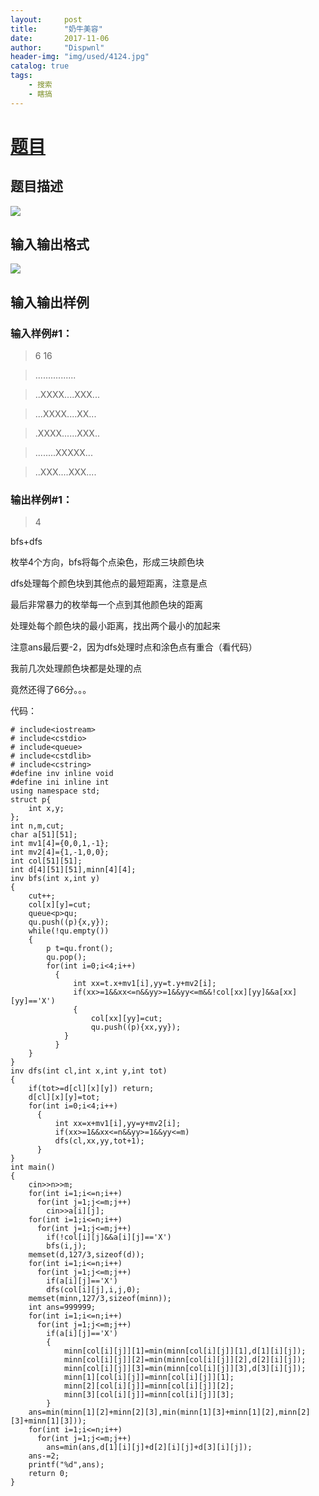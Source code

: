 ```yaml
---
layout:     post
title:      "奶牛美容"
date:       2017-11-06
author:     "Dispwnl"
header-img: "img/used/4124.jpg"
catalog: true
tags:
    - 搜索
    - 瞎搞
---
```

# [题目](https://www.luogu.org/problemnew/show/P2124)
## 题目描述
![](https://cdn.luogu.org/upload/pic/1341.png)
## 输入输出格式
![](https://cdn.luogu.org/upload/pic/1342.png)
## 输入输出样例
### 输入样例#1： 
>6 16

>................

>..XXXX....XXX...

>...XXXX....XX...

>.XXXX......XXX..

>........XXXXX...

>..XXX....XXX....

### 输出样例#1： 
>4

bfs+dfs

枚举4个方向，bfs将每个点染色，形成三块颜色块

dfs处理每个颜色块到其他点的最短距离，注意是点

最后非常暴力的枚举每一个点到其他颜色块的距离

处理处每个颜色块的最小距离，找出两个最小的加起来

注意ans最后要-2，因为dfs处理时点和涂色点有重合（看代码）

我前几次处理颜色块都是处理的点

竟然还得了66分。。。

代码：
```
# include<iostream>
# include<cstdio>
# include<queue>
# include<cstdlib>
# include<cstring>
#define inv inline void
#define ini inline int
using namespace std;
struct p{
    int x,y;
};
int n,m,cut;
char a[51][51];
int mv1[4]={0,0,1,-1};
int mv2[4]={1,-1,0,0};
int col[51][51];
int d[4][51][51],minn[4][4];
inv bfs(int x,int y)
{
    cut++;
    col[x][y]=cut;
    queue<p>qu;
    qu.push((p){x,y});
    while(!qu.empty())
    {
        p t=qu.front();
        qu.pop();
        for(int i=0;i<4;i++)
          {
              int xx=t.x+mv1[i],yy=t.y+mv2[i];
              if(xx>=1&&xx<=n&&yy>=1&&yy<=m&&!col[xx][yy]&&a[xx][yy]=='X')
              {
                  col[xx][yy]=cut;
                  qu.push((p){xx,yy});
            }
          }
    }
}
inv dfs(int cl,int x,int y,int tot)
{
    if(tot>=d[cl][x][y]) return;
    d[cl][x][y]=tot;
    for(int i=0;i<4;i++)
      {
          int xx=x+mv1[i],yy=y+mv2[i];
          if(xx>=1&&xx<=n&&yy>=1&&yy<=m)
          dfs(cl,xx,yy,tot+1);
      }
}
int main()
{
    cin>>n>>m;
    for(int i=1;i<=n;i++)
      for(int j=1;j<=m;j++)
        cin>>a[i][j];
    for(int i=1;i<=n;i++)
      for(int j=1;j<=m;j++)
        if(!col[i][j]&&a[i][j]=='X')
        bfs(i,j);
    memset(d,127/3,sizeof(d));
    for(int i=1;i<=n;i++)
      for(int j=1;j<=m;j++)
        if(a[i][j]=='X')
        dfs(col[i][j],i,j,0);
    memset(minn,127/3,sizeof(minn));
    int ans=999999;
    for(int i=1;i<=n;i++)
      for(int j=1;j<=m;j++)
        if(a[i][j]=='X')
        {   
            minn[col[i][j]][1]=min(minn[col[i][j]][1],d[1][i][j]);
            minn[col[i][j]][2]=min(minn[col[i][j]][2],d[2][i][j]);
            minn[col[i][j]][3]=min(minn[col[i][j]][3],d[3][i][j]);
            minn[1][col[i][j]]=minn[col[i][j]][1];
            minn[2][col[i][j]]=minn[col[i][j]][2];
            minn[3][col[i][j]]=minn[col[i][j]][3];
        }
    ans=min(minn[1][2]+minn[2][3],min(minn[1][3]+minn[1][2],minn[2][3]+minn[1][3]));
    for(int i=1;i<=n;i++)
      for(int j=1;j<=m;j++)
        ans=min(ans,d[1][i][j]+d[2][i][j]+d[3][i][j]);
    ans-=2;
    printf("%d",ans);
    return 0;
}
```
